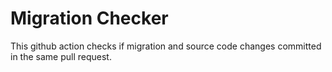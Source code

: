 # Migration Checker

This github action checks if migration and source code changes committed in the same pull request.
